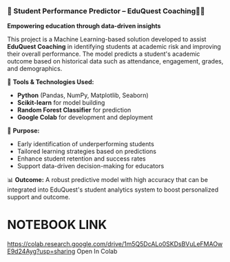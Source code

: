 
### 📘 Student Performance Predictor – EduQuest Coaching👩‍🎓

**Empowering education through data-driven insights**

This project is a Machine Learning-based solution developed to assist **EduQuest Coaching** in identifying students at academic risk and improving their overall performance. The model predicts a student's academic outcome based on historical data such as attendance, engagement, grades, and demographics.

🔧 **Tools & Technologies Used:**

* **Python** (Pandas, NumPy, Matplotlib, Seaborn)
* **Scikit-learn** for model building
* **Random Forest Classifier** for prediction
* **Google Colab** for development and deployment

🎯 **Purpose:**

* Early identification of underperforming students
* Tailored learning strategies based on predictions
* Enhance student retention and success rates
* Support data-driven decision-making for educators

📊 **Outcome:** 
A robust predictive model with high accuracy that can be integrated into EduQuest's student analytics system to boost personalized support  and outcome.

 # NOTEBOOK LINK
https://colab.research.google.com/drive/1m5Q5DcALo0SKDsBVuLeFMAOwE9d24Ayg?usp=sharing
Open In Colab
